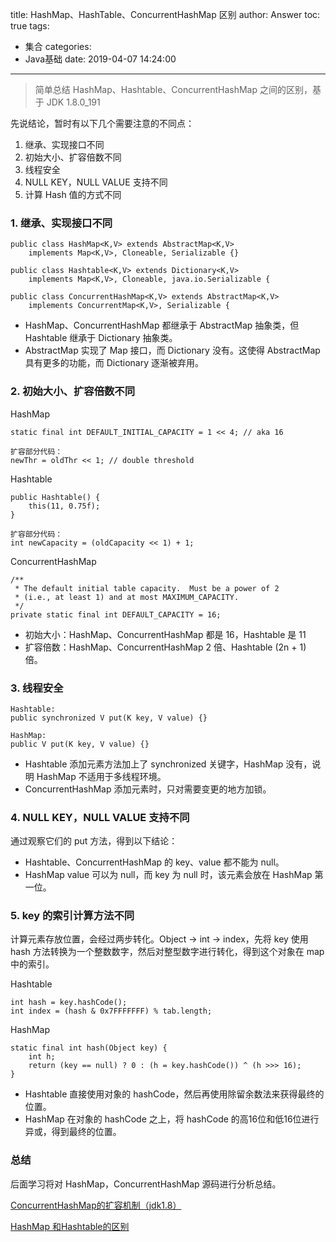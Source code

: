 title: HashMap、HashTable、ConcurrentHashMap 区别
author: Answer
toc: true
tags:
  - 集合
categories:
  - Java基础
date: 2019-04-07 14:24:00
---
> 简单总结 HashMap、Hashtable、ConcurrentHashMap 之间的区别，基于 JDK 1.8.0_191

先说结论，暂时有以下几个需要注意的不同点：

1. 继承、实现接口不同
2. 初始大小、扩容倍数不同
3. 线程安全
4. NULL KEY，NULL VALUE 支持不同
5. 计算 Hash 值的方式不同


### 1. 继承、实现接口不同
```
public class HashMap<K,V> extends AbstractMap<K,V>
    implements Map<K,V>, Cloneable, Serializable {}
    
public class Hashtable<K,V> extends Dictionary<K,V>
    implements Map<K,V>, Cloneable, java.io.Serializable {    

public class ConcurrentHashMap<K,V> extends AbstractMap<K,V>
    implements ConcurrentMap<K,V>, Serializable {

```

- HashMap、ConcurrentHashMap 都继承于 AbstractMap 抽象类，但 Hashtable 继承于 Dictionary 抽象类。
- AbstractMap 实现了 Map 接口，而 Dictionary 没有。这使得 AbstractMap 具有更多的功能，而 Dictionary 逐渐被弃用。


### 2. 初始大小、扩容倍数不同
HashMap
```
static final int DEFAULT_INITIAL_CAPACITY = 1 << 4; // aka 16

扩容部分代码：
newThr = oldThr << 1; // double threshold
```
Hashtable
```
public Hashtable() {
    this(11, 0.75f);
}

扩容部分代码：
int newCapacity = (oldCapacity << 1) + 1;
```

ConcurrentHashMap
```
/**
 * The default initial table capacity.  Must be a power of 2
 * (i.e., at least 1) and at most MAXIMUM_CAPACITY.
 */
private static final int DEFAULT_CAPACITY = 16;
```

- 初始大小：HashMap、ConcurrentHashMap 都是 16，Hashtable 是 11
- 扩容倍数：HashMap、ConcurrentHashMap 2 倍、Hashtable (2n + 1) 倍。

### 3. 线程安全

```
Hashtable:
public synchronized V put(K key, V value) {}

HashMap:
public V put(K key, V value) {}
```

- Hashtable 添加元素方法加上了 synchronized 关键字，HashMap 没有，说明 HashMap 不适用于多线程环境。
- ConcurrentHashMap 添加元素时，只对需要变更的地方加锁。


### 4. NULL KEY，NULL VALUE 支持不同

通过观察它们的 put 方法，得到以下结论： 

- Hashtable、ConcurrentHashMap 的 key、value 都不能为 null。
- HashMap value 可以为 null，而 key 为 null 时，该元素会放在 HashMap 第一位。

### 5. key 的索引计算方法不同

计算元素存放位置，会经过两步转化。Object -> int -> index，先将 key 使用 hash 方法转换为一个整数数字，然后对整型数字进行转化，得到这个对象在 map 中的索引。

Hashtable
```
int hash = key.hashCode();
int index = (hash & 0x7FFFFFFF) % tab.length;
```
HashMap
```
static final int hash(Object key) {
    int h;
    return (key == null) ? 0 : (h = key.hashCode()) ^ (h >>> 16);
}
```

- Hashtable 直接使用对象的 hashCode，然后再使用除留余数法来获得最终的位置。
- HashMap 在对象的 hashCode 之上，将 hashCode 的高16位和低16位进行异或，得到最终的位置。

### 总结

后面学习将对 HashMap，ConcurrentHashMap 源码进行分析总结。

[ConcurrentHashMap的扩容机制（jdk1.8）](https://blog.csdn.net/varyall/article/details/81277296)

[HashMap 和Hashtable的区别](http://www.10tiao.com/html/710/201903/2650123468/2.html)

